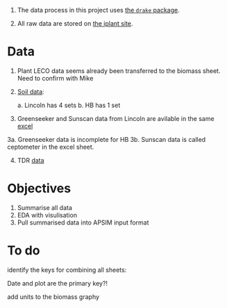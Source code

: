

1. The data process in this project uses [the `drake` package](https://ropenscilabs.github.io/drake-manual/).

2. All raw data are stored on [the iplant site](https://iplant.plantandfood.co.nz/project/P442060-13/Research/Forms/AllItems.aspx).



# Data 

1. Plant LECO data seems already been transferred to the biomass sheet. Need to confirm with Mike

2. [Soil data](https://iplant.plantandfood.co.nz/project/P442060-13/_layouts/15/WopiFrame.aspx?sourcedoc=/project/P442060-13/Research/PeaProtein_Soil_Test_Results_2018-19.xlsx&action=default): 
    
    a. Lincoln has 4 sets
    b. HB has 1 set 

3. Greenseeker and Sunscan data from Lincoln are avilable in the same [excel](https://iplant.plantandfood.co.nz/project/P442060-13/_layouts/15/WopiFrame.aspx?sourcedoc=/project/P442060-13/Research/Pea_Protein_GS_2018-19_Lincoln.xlsx&action=default)

  3a. Greenseeker data is incomplete for HB
  3b. Sunscan data is called ceptometer in the excel sheet. 

4. TDR [data](https://iplant.plantandfood.co.nz/project/P442060-13/_layouts/15/WopiFrame2.aspx?sourcedoc=/project/P442060-13/Research/Peas2018_19_SWCirrigation_Lincoln_HB.xlsx&action=default)


# Objectives 

1. Summarise all data
2. EDA with visulisation 
3. Pull summarised data into APSIM input format


# To do 

identify the keys for combining all sheets:

Date and plot are the primary key?!

add units to the biomass graphy